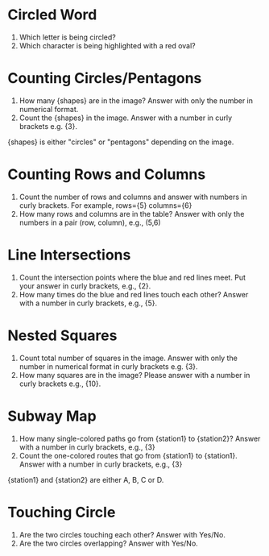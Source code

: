 # Circled Word
1. Which letter is being circled?
2. Which character is being highlighted with a red oval?

# Counting Circles/Pentagons
1. How many {shapes} are in the image? Answer with only the number in numerical format.
2. Count the {shapes} in the image. Answer with a number in curly brackets e.g. {3}.

{shapes} is either "circles" or "pentagons" depending on the image.

# Counting Rows and Columns
1. Count the number of rows and columns and answer with numbers in curly brackets. For example, rows={5} columns={6}
2. How many rows and columns are in the table? Answer with only the numbers in a pair (row, column), e.g., (5,6)

# Line Intersections
1. Count the intersection points where the blue and red lines meet. Put your answer in curly brackets, e.g., {2}.
2. How many times do the blue and red lines touch each other? Answer with a number in curly brackets, e.g., {5}.

# Nested Squares
1. Count total number of squares in the image. Answer with only the number in numerical format in curly brackets e.g. {3}.
2. How many squares are in the image? Please answer with a number in curly brackets e.g., {10}.

# Subway Map
1. How many single-colored paths go from {station1} to {station2}? Answer with a number in curly brackets, e.g., {3}
2. Count the one-colored routes that go from {station1} to {station1}. Answer with a number in curly brackets, e.g., {3}

{station1} and {station2} are either A, B, C or D.

# Touching Circle
1. Are the two circles touching each other? Answer with Yes/No.
2. Are the two circles overlapping? Answer with Yes/No.